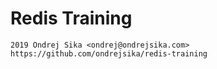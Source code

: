 # Redis Training

    2019 Ondrej Sika <ondrej@ondrejsika.com>
    https://github.com/ondrejsika/redis-training
